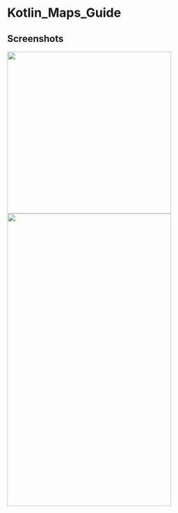 # Kotlin_Maps_Guide

## Screenshots

<a href="url"><img src="https://lh3.googleusercontent.com/BYnIP7yTPWl2zcrcUzBJZDH8Saus6iWeySyyus77cY33mNVlDSljXz6U9jTiMh3_wPbal5rFRQteB1Tvu68UvCtodI_1AKfTcVLExfM9rWF7vKsxJmSArk2oO4vctldgqvTwdPMbwMgohz9sjgEaqHsikMsopCnM-qNxKpzITY3WNQTd1UpZX7tK97UEihmyX3rF7dk36nMbnSjZ8KSHAT-sQNFm4JSxQnZNIIQZ3GdZlSqlPskKW3vB4QXgYOAyMjMtljYQrB02Q0D_sO08yB_9PjKbjQbl9PEM1D0vZTqQmImspvKRupXEPWnXx64qPONZFRZDqpIZQ2-_2X2LWb-VffB-T1BhVk62zwKCKtS7e9Ag_LrHmtQowzc8SMhi2NfIJNNv2VnIwJH0wRp4rCz1B_vtyjirpSxCUwsGvtXOi_Zi6Rl5PFMBq0wXonzPWGnTr8sxZIaHLQaK5s2sMM_1MRkp4WoPtL2Udy-aA5gvj9aA-2XhGDFXXxOaYMXsyBRPJdz3V1OLsw6tRP53yMwgznrBwC80GYegDhXYEP_eOY8q9stHJyalv1sPDc-Qi5mkdU_-jsOqQGV_8-BhEs1dDBd54nd1mI9INigCLiNhipfGRzWDG39Et92xcJSnyiDTPHkLdGNOZBRhNUXK1rTaWb5bMjM=w378-h671-no" align="left" height="371" width="377" ></a>
<a href="url"><img src="https://lh3.googleusercontent.com/YwaZ3td9oWttfgvKrWbpGqZHoJDPdWaMJwKHatSJFFadxcabbnMSNrlv47mMaVo-C9XFEfL_LTYYObW9QhbFoX9cagKxeNAO9qxDxSipWosviWNONQaT0wLYnRooLlXfb-HYY2V3Uzt79SEJn98QJb3AnexwEP9ntCR371tN-seC4Ysa2HL542GBvz-p2EFBMYlcgbJb6YkGTwiajSWZ9Uc3Q8h0m_SJavBesIeQ066xcoZV0z9TznYh8sqrLjjCOWAQDGOHMhSFnpmQ39DoGqFGlhullQXm7RIeTQmtJTY7yAjE3GO6N1by-ANYDx0y6gu6RJ_23KgQ9kAD5aizokLytuPYS-vnBLB4aNE7HUq3GljLNQTfS-xjlIadbOZS2IbTeL0ZSodn1TPhLZxA48FWMW2YEiJfwacASIgWoJrobGcQnsra-20C8ck2GsHzPJ2TUm9vhqF47Z3VAUIEElnfCd5xVb8VEkIEZDj2dA-BLkV_WLHS6VRHhV0kG4y2cMP64hVemUk60jYJiyH3sQZU3YONbu8__8Sk3pCd3eYhwjCcoVDqP-YYEEgmjfD5ZloOuHZywCWskZGzD1qpORHA_S6iEFBTm1qAqtYnf93MyZgMA_IwFPH_hlTvoxRtPW2aENflugbbED2C_bXJBwDkvrZaNiQ=w378-h671-no" align="left" height="671" width="377" ></a>
